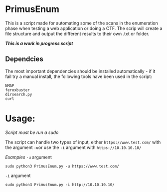 # PrimusEnum
This is a script made for automating some of the scans in the enumeration phase when testing a web application or doing a CTF. The scrip will create a file structure and output the different results to their own .txt or folder.

***This is a work in progress script***

## Dependcies 
The most important dependencies should be installed automatically - if it fail try a manual install, the following tools have been used in the script:
```
NMAP
feroxbuster
dirsearch.py
curl
```

# Usage:
*Script must be run a sudo*

The script can handle two types of input, either `https://www.test.com/` with the argument `-u`or use the `-i` argument with `https://10.10.10.10/`

*Examples*
`-u` argument
```
sudo python3 PrimusEnum.py -u https://www.test.com/  
```
`-i` argument 
```
sudo python3 PrimusEnum.py -i http://10.10.10.10/  
```
